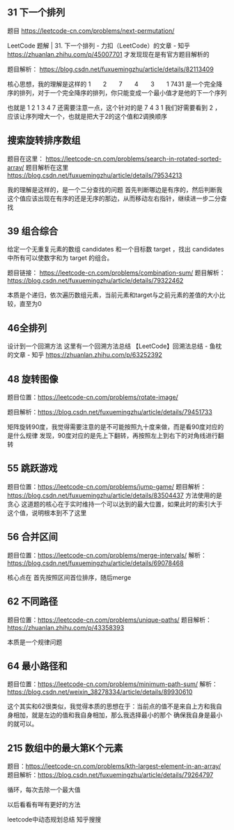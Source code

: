 ## 31 下一个排列
题目
https://leetcode-cn.com/problems/next-permutation/

LeetCode 题解 | 31. 下一个排列 - 力扣（LeetCode）的文章 - 知乎
https://zhuanlan.zhihu.com/p/45007701
才发现现在是有官方题目解析的

题目解析： 
https://blog.csdn.net/fuxuemingzhu/article/details/82113409

核心思想，我的理解是这样的
1　　2　　7　　4　　3　　1
7431 是一个完全降序的排列，对于一个完全降序的排列，你只能变成一个最小值才是他的下一个序列

也就是 1 2 1 3 4 7
还需要注意一点，这个针对的是 7 4 3 1 
我们好需要看到 2 ，应该让序列增大一个，也就是把大于2的这个值和2调换顺序

## 搜索旋转排序数组
题目在这里： https://leetcode-cn.com/problems/search-in-rotated-sorted-array/
题目解析在这里 https://blog.csdn.net/fuxuemingzhu/article/details/79534213

我的理解是这样的，是一个二分查找的问题
首先判断哪边是有序的，然后判断我这个值应该出现在有序的还是无序的那边，从而移动左右指针，继续进一步二分查找


## 39 组合综合
给定一个无重复元素的数组 candidates 和一个目标数 target ，找出 candidates 中所有可以使数字和为 target 的组合。


题目链接：
https://leetcode-cn.com/problems/combination-sum/
题目解析：
https://blog.csdn.net/fuxuemingzhu/article/details/79322462


本质是个递归，依次遍历数组元素，当前元素和target与之前元素的差值的大小比较，直至为0

## 46全排列
设计到一个回溯方法
这里有一个回溯方法总结
【LeetCode】回溯法总结 - 鱼枕的文章 - 知乎
https://zhuanlan.zhihu.com/p/63252392

## 48 旋转图像
题目位置：https://leetcode-cn.com/problems/rotate-image/

题目解析：https://blog.csdn.net/fuxuemingzhu/article/details/79451733

矩阵旋转90度，我觉得需要注意的是不可能按照九十度来做，而是看90度对应的是什么规律
发现，90度对应的是先上下翻转，再按照左上到右下的对角线进行翻转

## 55 跳跃游戏
题目位置：https://leetcode-cn.com/problems/jump-game/
题目解析： https://blog.csdn.net/fuxuemingzhu/article/details/83504437
方法使用的是贪心
这道题的核心在于实时维持一个可以达到的最大位置，如果此时的索引大于这个值，说明根本到不了这里

## 56 合并区间
题目位置：https://leetcode-cn.com/problems/merge-intervals/
解析：https://blog.csdn.net/fuxuemingzhu/article/details/69078468

核心点在 首先按照区间首位排序，随后merge

## 62 不同路径
题目位置：https://leetcode-cn.com/problems/unique-paths/
题目解析：https://zhuanlan.zhihu.com/p/43358393

本质是一个规律问题

## 64 最小路径和
题目位置：https://leetcode-cn.com/problems/minimum-path-sum/
解析：https://blog.csdn.net/weixin_38278334/article/details/89930610

这个其实和62很类似，我觉得本质的思想在于：当前点的值不是来自上方和我自身相加，就是左边的值和我自身相加，那么我选择最小的那个
确保我自身是最小的就可以。

## 215 数组中的最大第K个元素
题目：https://leetcode-cn.com/problems/kth-largest-element-in-an-array/
题目解析：https://blog.csdn.net/fuxuemingzhu/article/details/79264797

循环，每次去除一个最大值

以后看看有咩有更好的方法



leetcode中动态规划总结 知乎搜搜
